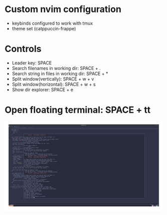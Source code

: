 # Custom nvim configuration

- keybinds configured to work with tmux
- theme set (catppuccin-frappe)

# Controls

- Leader key: SPACE
- Search filenames in working dir: SPACE + .
- Search string in files in working dir: SPACE + \*
- Split window(vertically): SPACE + w + v
- Split window(horizontal): SPACE + w + s
- Show dir explorer: SPACE + e

# Open floating terminal: SPACE + tt

![image](./screenshots/ex2.png)
